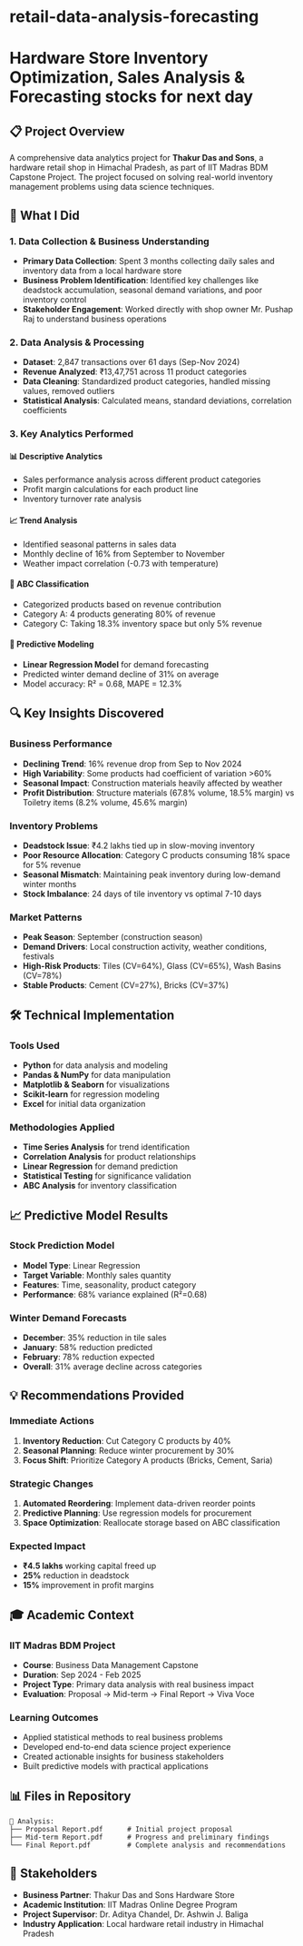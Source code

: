 # retail-data-analysis-forecasting
# Hardware Store Inventory Optimization, Sales Analysis & Forecasting stocks for next day

## 📋 Project Overview

A comprehensive data analytics project for **Thakur Das and Sons**, a hardware retail shop in Himachal Pradesh, as part of IIT Madras BDM Capstone Project. The project focused on solving real-world inventory management problems using data science techniques.

## 🎯 What I Did

### 1. Data Collection & Business Understanding
- **Primary Data Collection**: Spent 3 months collecting daily sales and inventory data from a local hardware store
- **Business Problem Identification**: Identified key challenges like deadstock accumulation, seasonal demand variations, and poor inventory control
- **Stakeholder Engagement**: Worked directly with shop owner Mr. Pushap Raj to understand business operations

### 2. Data Analysis & Processing
- **Dataset**: 2,847 transactions over 61 days (Sep-Nov 2024)
- **Revenue Analyzed**: ₹13,47,751 across 11 product categories
- **Data Cleaning**: Standardized product categories, handled missing values, removed outliers
- **Statistical Analysis**: Calculated means, standard deviations, correlation coefficients

### 3. Key Analytics Performed

#### 📊 Descriptive Analytics
- Sales performance analysis across different product categories
- Profit margin calculations for each product line
- Inventory turnover rate analysis

#### 📈 Trend Analysis  
- Identified seasonal patterns in sales data
- Monthly decline of 16% from September to November
- Weather impact correlation (-0.73 with temperature)

#### 🎯 ABC Classification
- Categorized products based on revenue contribution
- Category A: 4 products generating 80% of revenue
- Category C: Taking 18.3% inventory space but only 5% revenue

#### 🔮 Predictive Modeling
- **Linear Regression Model** for demand forecasting
- Predicted winter demand decline of 31% on average
- Model accuracy: R² = 0.68, MAPE = 12.3%

## 🔍 Key Insights Discovered

### Business Performance
- **Declining Trend**: 16% revenue drop from Sep to Nov 2024
- **High Variability**: Some products had coefficient of variation >60%
- **Seasonal Impact**: Construction materials heavily affected by weather
- **Profit Distribution**: Structure materials (67.8% volume, 18.5% margin) vs Toiletry items (8.2% volume, 45.6% margin)

### Inventory Problems
- **Deadstock Issue**: ₹4.2 lakhs tied up in slow-moving inventory
- **Poor Resource Allocation**: Category C products consuming 18% space for 5% revenue
- **Seasonal Mismatch**: Maintaining peak inventory during low-demand winter months
- **Stock Imbalance**: 24 days of tile inventory vs optimal 7-10 days

### Market Patterns
- **Peak Season**: September (construction season)
- **Demand Drivers**: Local construction activity, weather conditions, festivals
- **High-Risk Products**: Tiles (CV=64%), Glass (CV=65%), Wash Basins (CV=78%)
- **Stable Products**: Cement (CV=27%), Bricks (CV=37%)

## 🛠 Technical Implementation

### Tools Used
- **Python** for data analysis and modeling
- **Pandas & NumPy** for data manipulation
- **Matplotlib & Seaborn** for visualizations
- **Scikit-learn** for regression modeling
- **Excel** for initial data organization

### Methodologies Applied
- **Time Series Analysis** for trend identification
- **Correlation Analysis** for product relationships
- **Linear Regression** for demand prediction
- **Statistical Testing** for significance validation
- **ABC Analysis** for inventory classification

## 📈 Predictive Model Results

### Stock Prediction Model
- **Model Type**: Linear Regression
- **Target Variable**: Monthly sales quantity
- **Features**: Time, seasonality, product category
- **Performance**: 68% variance explained (R²=0.68)

### Winter Demand Forecasts
- **December**: 35% reduction in tile sales
- **January**: 58% reduction predicted  
- **February**: 78% reduction expected
- **Overall**: 31% average decline across categories

## 💡 Recommendations Provided

### Immediate Actions
1. **Inventory Reduction**: Cut Category C products by 40%
2. **Seasonal Planning**: Reduce winter procurement by 30%
3. **Focus Shift**: Prioritize Category A products (Bricks, Cement, Saria)

### Strategic Changes
1. **Automated Reordering**: Implement data-driven reorder points
2. **Predictive Planning**: Use regression models for procurement
3. **Space Optimization**: Reallocate storage based on ABC classification

### Expected Impact
- **₹4.5 lakhs** working capital freed up
- **25%** reduction in deadstock
- **15%** improvement in profit margins

## 🎓 Academic Context

### IIT Madras BDM Project
- **Course**: Business Data Management Capstone
- **Duration**: Sep 2024 - Feb 2025
- **Project Type**: Primary data analysis with real business impact
- **Evaluation**: Proposal → Mid-term → Final Report → Viva Voce

### Learning Outcomes
- Applied statistical methods to real business problems
- Developed end-to-end data science project experience
- Created actionable insights for business stakeholders
- Built predictive models with practical applications

## 📊 Files in Repository

```
📁 Analysis:
├── Proposal Report.pdf      # Initial project proposal
├── Mid-term Report.pdf      # Progress and preliminary findings  
└── Final Report.pdf         # Complete analysis and recommendations
```

## 🤝 Stakeholders

- **Business Partner**: Thakur Das and Sons Hardware Store
- **Academic Institution**: IIT Madras Online Degree Program
- **Project Supervisor**: Dr. Aditya Chandel, Dr. Ashwin J. Baliga
- **Industry Application**: Local hardware retail industry in Himachal Pradesh

